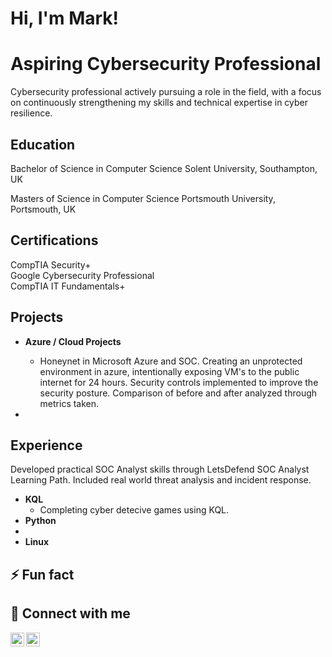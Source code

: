<h1>Hi, I'm Mark!</h1> 
<h1> Aspiring Cybersecurity Professional</h1>
Cybersecurity professional actively pursuing a role in the field, with a focus on continuously strengthening my skills and technical expertise in cyber resilience.

<h2>Education</h2>

Bachelor of Science in Computer Science
Solent University, Southampton, UK

Masters of Science in Computer Science
Portsmouth University, Portsmouth, UK

<h2>Certifications</h2>
CompTIA Security+ <br> 
Google Cybersecurity Professional <br>
CompTIA IT Fundamentals+

<h2>Projects</h2>

- <b>Azure / Cloud Projects</b>
  - Honeynet in Microsoft Azure and SOC. Creating an unprotected environment in azure, intentionally exposing VM's to the public internet for 24 hours. Security controls implemented to improve the security posture. Comparison of before and after analyzed through metrics taken.

-
<h2>Experience</h2>

Developed practical SOC Analyst skills through LetsDefend SOC Analyst Learning Path. Included real world threat analysis and incident response.
- <b>KQL</b>
  - Completing cyber detecive games using KQL.
- <b>Python</b>
-  
- <b>Linux</b>
<h2>⚡ Fun fact </h2>


<h2> 🤳 Connect with me</h2>

[<img align="left" alt="GarKenNg | LinkedIn" width="22px" src="https://cdn.jsdelivr.net/npm/simple-icons@v3/icons/linkedin.svg" />][linkedin]
[<img align="left" alt="GarKenNg | GitHub" width="22px" src="https://cdn.jsdelivr.net/npm/simple-icons@v3/icons/github.svg" />][github]

[linkedin]: https://www.linkedin.com/in/gar-ken-ng-90427a241/
[github]: https://github.com/garkenng/
